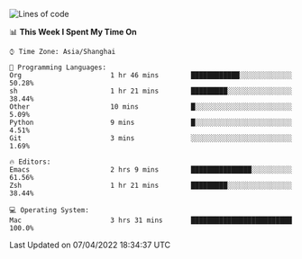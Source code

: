 <!--START_SECTION:waka-->
![Lines of code](https://img.shields.io/badge/From%20Hello%20World%20I%27ve%20Written-22%20Thousand%20lines%20of%20code-blue)

📊 **This Week I Spent My Time On** 

```text
⌚︎ Time Zone: Asia/Shanghai

💬 Programming Languages: 
Org                      1 hr 46 mins        ████████████░░░░░░░░░░░░░   50.28% 
sh                       1 hr 21 mins        █████████░░░░░░░░░░░░░░░░   38.44% 
Other                    10 mins             █░░░░░░░░░░░░░░░░░░░░░░░░   5.09% 
Python                   9 mins              █░░░░░░░░░░░░░░░░░░░░░░░░   4.51% 
Git                      3 mins              ░░░░░░░░░░░░░░░░░░░░░░░░░   1.69%

🔥 Editors: 
Emacs                    2 hrs 9 mins        ███████████████░░░░░░░░░░   61.56% 
Zsh                      1 hr 21 mins        █████████░░░░░░░░░░░░░░░░   38.44%

💻 Operating System: 
Mac                      3 hrs 31 mins       █████████████████████████   100.0%

```


 Last Updated on 07/04/2022 18:34:37 UTC
<!--END_SECTION:waka-->
